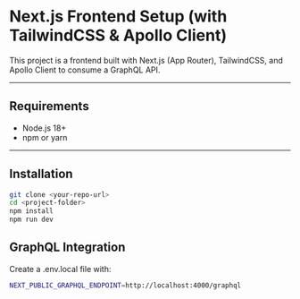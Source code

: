 # Next.js Frontend Setup (with TailwindCSS & Apollo Client)
This project is a frontend built with Next.js (App Router), TailwindCSS, and Apollo Client to consume a GraphQL API.

---

## Requirements

- Node.js 18+
- npm or yarn

---

## Installation

```bash
git clone <your-repo-url>
cd <project-folder>
npm install
npm run dev
```


## GraphQL Integration
Create a .env.local file with:
```bash
NEXT_PUBLIC_GRAPHQL_ENDPOINT=http://localhost:4000/graphql
```